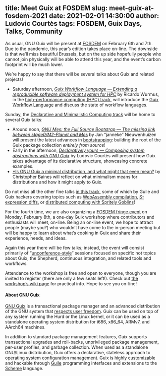 title: Meet Guix at FOSDEM
slug: meet-guix-at-fosdem-2021
date: 2021-02-01 14:30:00
author: Ludovic Courtès
tags: FOSDEM, Guix Days, Talks, Community
---

As usual, GNU Guix will be present at [FOSDEM](https://fosdem.org/2021/)
on February 6th and 7th.  Due to the pandemic, this year’s edition takes
place on-line.  The downside is that we’ll miss beautiful Brussels, but
on the up side hopefully people who cannot join physically will be able
to attend this year, and the event’s carbon footprint will be much
lower.

We’re happy to say that there will be several talks about Guix and
related projects!

  - Saturday afternoon, [*Guix Workflow Language — Extending a
    reproducible software deployment system for
    HPC*](https://fosdem.org/2021/schedule/event/guix_workflow/) by
    Ricardo Wurmus, in the [high-performance computing (HPC)
    track](https://fosdem.org/2021/schedule/track/hpc_big_data_and_data_science/),
    will introduce the [Guix Workflow
    Language](https://workflows.guix.info/) and discuss the state of
    workflow languages.

Sunday, the [Declarative and Minimalistic Computing
track](https://fosdem.org/2021/schedule/track/declarative_and_minimalistic_computing/)
will be home to several Guix talks:

  - Around noon, [*GNU Mes: the Full Source Bootstrap — The missing link
    between stage0/M2-Planet and
    Mes*](https://fosdem.org/2021/schedule/event/gnumes/) by Jan
    “janneke” Nieuwenhuizen will present the latest advances in
    [bootstrapping](https://guix.gnu.org/en/blog/tags/bootstrapping/):
    building the root of the Guix package collection _entirely from
    source_!
  - Early in the afternoon, [*Declaratively yours — Composing system
    abstractions with
    GNU Guix*](https://fosdem.org/2021/schedule/event/gnuguix/) by
    Ludovic Courtès will present how Guix takes advantage of its
    declarative structure, showcasing concrete examples.
  - [*Is GNU Guix a minimal distribution, and what might that even
    mean?](https://fosdem.org/2021/schedule/event/minimalismguix/) by
    Christopher Baines will reflect on what minimalism means for
    distributions and how it might apply to Guix.

Do not miss all the other fine talks [in this
track](https://fosdem.org/2021/schedule/track/declarative_and_minimalistic_computing/),
some of which by Guile and Guix hackers covering topics such as
[WebAssembly
compilation](https://fosdem.org/2021/schedule/event/webassembly/),
[S-expression
diffs](https://fosdem.org/2021/schedule/event/sexpressiondiff/), or
[distributed computing with Spritely
Goblins](https://fosdem.org/2021/schedule/event/spritelygoblins/)!

For the fourth time, we are also organizing a [FOSDEM fringe
event](https://fosdem.org/2021/fringe/) on Monday, February 8th, a
one-day Guix workshop where contributors and enthusiasts will meet,
on-line.  Being an on-line event, we hope to attract people (maybe you?)
who wouldn’t have come to the in-person meeting but will be happy to
learn about what’s cooking in Guix and share their experience, needs,
and ideas.

Again this year there will be few talks; instead, the event will
consist primarily of
“[unconference-style](https://en.wikipedia.org/wiki/Unconference)”
sessions focused on specific hot topics about Guix, the Shepherd,
continuous integration, and related tools and workflows.

Attendance to the workshop is free and open to everyone, though you are
invited to register (there are only a few seats left!).  Check out [the
workshop’s wiki
page](https://libreplanet.org/wiki/Group:Guix/FOSDEM2021) for practical
info.  Hope to see you on-line!

#### About GNU Guix

[GNU Guix](https://guix.gnu.org) is a transactional package manager and
an advanced distribution of the GNU system that [respects user
freedom](https://www.gnu.org/distros/free-system-distribution-guidelines.html).
Guix can be used on top of any system running the Hurd or the Linux
kernel, or it can be used as a standalone operating system distribution
for i686, x86_64, ARMv7, and AArch64 machines.

In addition to standard package management features, Guix supports
transactional upgrades and roll-backs, unprivileged package management,
per-user profiles, and garbage collection.  When used as a standalone
GNU/Linux distribution, Guix offers a declarative, stateless approach to
operating system configuration management.  Guix is highly customizable
and hackable through [Guile](https://www.gnu.org/software/guile)
programming interfaces and extensions to the
[Scheme](http://schemers.org) language.
